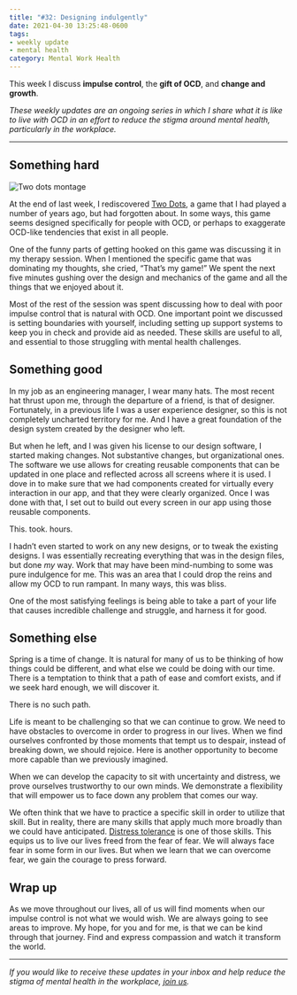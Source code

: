 ```yaml
---
title: "#32: Designing indulgently"
date: 2021-04-30 13:25:48-0600
tags:
- weekly update
- mental health
category: Mental Work Health
---
```


This week I discuss **impulse control**, the **gift of OCD**, and **change and growth**.

_These weekly updates are an ongoing series in which I share what it is like to live with OCD in an effort to reduce the stigma around mental health, particularly in the workplace._
***


## Something hard

![Two dots montage](https://media.bennorris.com/images/mentalworkhealth/uploads/2021/0d9e4c304d.jpg)

At the end of last week, I rediscovered [Two Dots](https://www.dots.co/twodots/), a game that I had played a number of years ago, but had forgotten about. In some ways, this game seems designed specifically for people with OCD, or perhaps to exaggerate OCD-like tendencies that exist in all people.

One of the funny parts of getting hooked on this game was discussing it in my therapy session. When I mentioned the specific game that was dominating my thoughts, she cried, “That’s my game!” We spent the next five minutes gushing over the design and mechanics of the game and all the things that we enjoyed about it.

Most of the rest of the session was spent discussing how to deal with poor impulse control that is natural with OCD. One important point we discussed is setting boundaries with yourself, including setting up support systems to keep you in check and provide aid as needed. These skills are useful to all, and essential to those struggling with mental health challenges.


## Something good

In my job as an engineering manager, I wear many hats. The most recent hat thrust upon me, through the departure of a friend, is that of designer. Fortunately, in a previous life I was a user experience designer, so this is not completely uncharted territory for me. And I have a great foundation of the design system created by the designer who left.

But when he left, and I was given his license to our design software, I started making changes. Not substantive changes, but organizational ones. The software we use allows for creating reusable components that can be updated in one place and reflected across all screens where it is used. I dove in to make sure that we had components created for virtually every interaction in our app, and that they were clearly organized. Once I was done with that, I set out to build out every screen in our app using those reusable components.

This. took. hours.

I hadn’t even started to work on any new designs, or to tweak the existing designs. I was essentially recreating everything that was in the design files, but done *my* way. Work that may have been mind-numbing to some was pure indulgence for me. This was an area that I could drop the reins and allow my OCD to run rampant. In many ways, this was bliss.

One of the most satisfying feelings is being able to take a part of your life that causes incredible challenge and struggle, and harness it for good.


## Something else

Spring is a time of change. It is natural for many of us to be thinking of how things could be different, and what else we could be doing with our time. There is a temptation to think that a path of ease and comfort exists, and if we seek hard enough, we will discover it.

There is no such path.

Life is meant to be challenging so that we can continue to grow. We need to have obstacles to overcome in order to progress in our lives. When we find ourselves confronted by those moments that tempt us to despair, instead of breaking down, we should rejoice. Here is another opportunity to become more capable than we previously imagined.

When we can develop the capacity to sit with uncertainty and distress, we prove ourselves trustworthy to our own minds. We demonstrate a flexibility that will empower us to face down any problem that comes our way.

We often think that we have to practice a specific skill in order to utilize that skill. But in reality, there are many skills that apply much more broadly than we could have anticipated. [Distress tolerance](https://en.wikipedia.org/wiki/Distress_tolerance) is one of those skills. This equips us to live our lives freed from the fear of fear. We will always face fear in some form in our lives. But when we learn that we can overcome fear, we gain the courage to press forward.


## Wrap up

As we move throughout our lives, all of us will find moments when our impulse control is not what we would wish. We are always going to see areas to improve. My hope, for you and for me, is that we can be kind through that journey. Find and express compassion and watch it transform the world.

***

_If you would like to receive these updates in your inbox and help reduce the stigma of mental health in the workplace, [join us](https://bennorris.com/subscribe/mwh/)._
